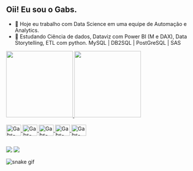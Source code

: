 ## Oii! Eu sou o Gabs.

- 📸 Hoje eu trabalho com Data Science em uma equipe de Automação e Analytics. 
- 🎒 Estudando Ciência de dados, Dataviz com Power BI (M e DAX), Data Storytelling, ETL com python. MySQL | DB2SQL | PostGreSQL | SAS


<div style="display: inline">
  <a href="https://github.com/GabsDsgn">
  <img height="180em" src="https://github-readme-stats.vercel.app/api?username=GabsDsgn&hide=issues,prs&show_icons=true&theme=radical"/>
  <img height="180em" src="https://github-readme-stats.vercel.app/api/top-langs/?username=GabsDsgn&layout=compact&theme=radical"/>
</div>

<div style="display: inline_block"><br>
  <img align="center" alt="Gabs-HTML" height="30" width="40" src="https://cdn.jsdelivr.net/gh/devicons/devicon/icons/html5/html5-original-wordmark.svg"/>
  <img align="center" alt="Gabs-HTML" height="30" width="40" src="https://cdn.jsdelivr.net/gh/devicons/devicon/icons/css3/css3-original-wordmark.svg"/>
  <img align="center" alt="Gabs-HTML" height="30" width="40" src="https://cdn.jsdelivr.net/gh/devicons/devicon/icons/javascript/javascript-original.svg"/>
  <img align="center" alt="Gabs-HTML" height="30" width="40" src="https://cdn.jsdelivr.net/gh/devicons/devicon/icons/bootstrap/bootstrap-original-wordmark.svg"/>
  <img align="center" alt="Gabs-HTML" height="30" width="40" src="https://cdn.jsdelivr.net/gh/devicons/devicon/icons/python/python-original.svg"/>
</div>

##

<div> 
  <a href="https://instagram.com/designeer_gabs" target="_blank"><img src="https://img.shields.io/badge/-Instagram-%23E4405F?style=for-the-badge&logo=instagram&logoColor=white" target="_blank"></a>
  <a href="https://www.linkedin.com/in/gabsdsgn/" target="_blank"><img src="https://img.shields.io/badge/-LinkedIn-%230077B5?style=for-the-badge&logo=linkedin&logoColor=white" target="_blank"></a> 
</div>

![snake gif](https://github.com/GabsDsgn/GabsDsgn/blob/output/github-contribution-grid-snake.svg)

